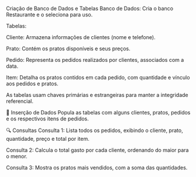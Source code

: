  Criação de Banco de Dados e Tabelas
Banco de Dados: Cria o banco Restaurante e o seleciona para uso.

Tabelas:

Cliente: Armazena informações de clientes (nome e telefone).

Prato: Contém os pratos disponíveis e seus preços.

Pedido: Representa os pedidos realizados por clientes, associados com a data.

Item: Detalha os pratos contidos em cada pedido, com quantidade e vínculo aos pedidos e pratos.

As tabelas usam chaves primárias e estrangeiras para manter a integridade referencial.

🧾 Inserção de Dados
Popula as tabelas com alguns clientes, pratos, pedidos e os respectivos itens de pedidos.

🔍 Consultas
Consulta 1: Lista todos os pedidos, exibindo o cliente, prato, quantidade, preço e total por item.

Consulta 2: Calcula o total gasto por cada cliente, ordenando do maior para o menor.

Consulta 3: Mostra os pratos mais vendidos, com a soma das quantidades.
